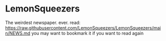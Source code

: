 # LemonSqueezers
The weirdest newspaper. ever.
read: https://raw.githubusercontent.com/LemonSqueezers/LemonSqueezers/main/NEWS.md
you may want to bookmark it if you want to read again
